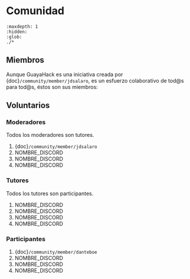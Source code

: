 
# Comunidad

```{toctree}
:maxdepth: 1
:hidden:
:glob:
./*
```


## Miembros

Aunque GuayaHack es una iniciativa creada por {doc}`/community/member/jdsalaro`, es un esfuerzo colaborativo de tod@s para tod@s, éstos son sus miembros:

## Voluntarios

### Moderadores

Todos los moderadores son tutores.

1. {doc}`/community/member/jdsalaro`
1. NOMBRE_DISCORD
1. NOMBRE_DISCORD
1. NOMBRE_DISCORD

### Tutores

Todos los tutores son participantes.

1. NOMBRE_DISCORD
1. NOMBRE_DISCORD
1. NOMBRE_DISCORD
1. NOMBRE_DISCORD

### Participantes

1. {doc}`/community/member/danteboe`
1. NOMBRE_DISCORD
1. NOMBRE_DISCORD
1. NOMBRE_DISCORD
